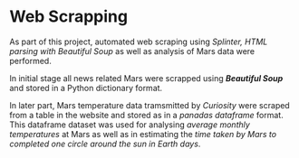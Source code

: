 # Web Scrapping

  As part of this project, automated web scraping using *Splinter, HTML parsing with Beautiful Soup* as well as analysis of Mars data were performed. 
  
  In initial stage all news related Mars were scrapped using ***Beautiful Soup*** and stored in a Python dictionary format.
  
  In later part, Mars temperature data tramsmitted by *Curiosity* were scraped from a table in the website and stored as in a *panadas dataframe* format. This dataframe dataset was used for analysing *average monthly temperatures* at Mars as well as in estimating the *time taken by Mars to completed one circle around the sun in Earth days*.

